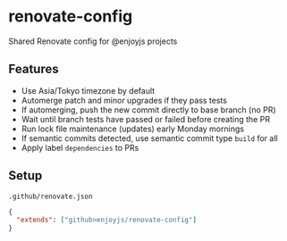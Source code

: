 # renovate-config

Shared Renovate config for @enjoyjs projects

## Features

- Use Asia/Tokyo timezone by default
- Automerge patch and minor upgrades if they pass tests
- If automerging, push the new commit directly to base branch (no PR)
- Wait until branch tests have passed or failed before creating the PR
- Run lock file maintenance (updates) early Monday mornings
- If semantic commits detected, use semantic commit type `build` for all
- Apply label `dependencies` to PRs

## Setup

`.github/renovate.json`

```json
{
  "extends": ["github>enjoyjs/renovate-config"]
}
```
